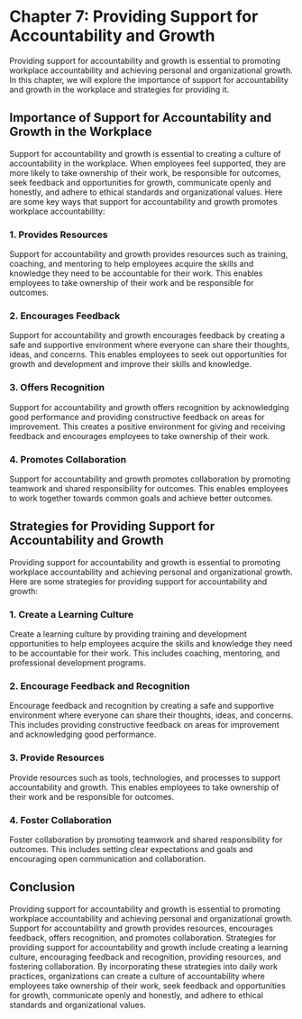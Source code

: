 Chapter 7: Providing Support for Accountability and Growth
==========================================================

Providing support for accountability and growth is essential to promoting workplace accountability and achieving personal and organizational growth. In this chapter, we will explore the importance of support for accountability and growth in the workplace and strategies for providing it.

Importance of Support for Accountability and Growth in the Workplace
--------------------------------------------------------------------

Support for accountability and growth is essential to creating a culture of accountability in the workplace. When employees feel supported, they are more likely to take ownership of their work, be responsible for outcomes, seek feedback and opportunities for growth, communicate openly and honestly, and adhere to ethical standards and organizational values. Here are some key ways that support for accountability and growth promotes workplace accountability:

### 1. Provides Resources

Support for accountability and growth provides resources such as training, coaching, and mentoring to help employees acquire the skills and knowledge they need to be accountable for their work. This enables employees to take ownership of their work and be responsible for outcomes.

### 2. Encourages Feedback

Support for accountability and growth encourages feedback by creating a safe and supportive environment where everyone can share their thoughts, ideas, and concerns. This enables employees to seek out opportunities for growth and development and improve their skills and knowledge.

### 3. Offers Recognition

Support for accountability and growth offers recognition by acknowledging good performance and providing constructive feedback on areas for improvement. This creates a positive environment for giving and receiving feedback and encourages employees to take ownership of their work.

### 4. Promotes Collaboration

Support for accountability and growth promotes collaboration by promoting teamwork and shared responsibility for outcomes. This enables employees to work together towards common goals and achieve better outcomes.

Strategies for Providing Support for Accountability and Growth
--------------------------------------------------------------

Providing support for accountability and growth is essential to promoting workplace accountability and achieving personal and organizational growth. Here are some strategies for providing support for accountability and growth:

### 1. Create a Learning Culture

Create a learning culture by providing training and development opportunities to help employees acquire the skills and knowledge they need to be accountable for their work. This includes coaching, mentoring, and professional development programs.

### 2. Encourage Feedback and Recognition

Encourage feedback and recognition by creating a safe and supportive environment where everyone can share their thoughts, ideas, and concerns. This includes providing constructive feedback on areas for improvement and acknowledging good performance.

### 3. Provide Resources

Provide resources such as tools, technologies, and processes to support accountability and growth. This enables employees to take ownership of their work and be responsible for outcomes.

### 4. Foster Collaboration

Foster collaboration by promoting teamwork and shared responsibility for outcomes. This includes setting clear expectations and goals and encouraging open communication and collaboration.

Conclusion
----------

Providing support for accountability and growth is essential to promoting workplace accountability and achieving personal and organizational growth. Support for accountability and growth provides resources, encourages feedback, offers recognition, and promotes collaboration. Strategies for providing support for accountability and growth include creating a learning culture, encouraging feedback and recognition, providing resources, and fostering collaboration. By incorporating these strategies into daily work practices, organizations can create a culture of accountability where employees take ownership of their work, seek feedback and opportunities for growth, communicate openly and honestly, and adhere to ethical standards and organizational values.
